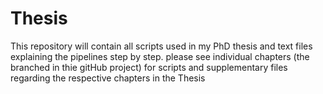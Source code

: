 # Thesis
This repository will contain all scripts used in my PhD thesis and text files explaining the pipelines step by step.
please see individual chapters (the branched in thie gitHub project) for scripts and supplementary files regarding the respective chapters in the Thesis

